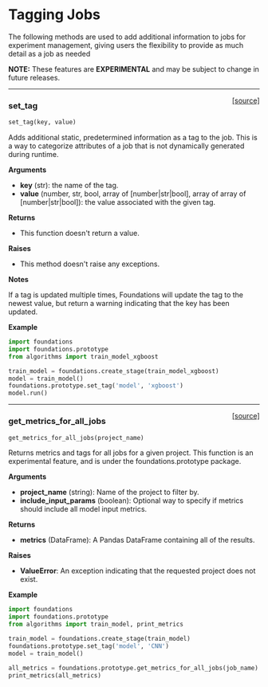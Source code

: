 <h1>Tagging Jobs</h1>
The following methods are used to add additional information to jobs for experiment management, giving users the flexibility to 
provide as much detail as a job as needed

**NOTE:** These features are **EXPERIMENTAL** and may be subject to change in future releases.  

---
<span style="float:right;">[[source]](https://github.com/DeepLearnI/foundations/blob/master/foundations/prototype/projects.py#L55)</span>

### set_tag


```python
set_tag(key, value)
```



Adds additional static, predetermined information as a tag to the job. This is a way to categorize attributes of a job that is not dynamically generated during runtime.

__Arguments__

- __key__ (str): the name of the tag.
- __value__ (number, str, bool, array of [number|str|bool], array of array of [number|str|bool]): the value associated with the given tag.

__Returns__

- This function doesn't return a value.

__Raises__

- This method doesn't raise any exceptions.

__Notes__

If a tag is updated multiple times, Foundations will update the tag to the newest value, but return a warning indicating that the
key has been updated.

__Example__

```python
import foundations
import foundations.prototype
from algorithms import train_model_xgboost

train_model = foundations.create_stage(train_model_xgboost)
model = train_model()
foundations.prototype.set_tag('model', 'xgboost')
model.run()
```


----

<span style="float:right;">[[source]](https://github.com/DeepLearnI/foundations/blob/master/foundations/prototype/projects.py#L8)</span>

### get_metrics_for_all_jobs


```python
get_metrics_for_all_jobs(project_name)
```



Returns metrics and tags for all jobs for a given project. This function is an experimental feature, and is under the foundations.prototype package.

__Arguments__

- __project_name__ (string): Name of the project to filter by.
- __include_input_params__ (boolean): Optional way to specify if metrics should include all model input metrics.

__Returns__

- __metrics__ (DataFrame): A Pandas DataFrame containing all of the results.

__Raises__

- __ValueError__: An exception indicating that the requested project does not exist.

__Example__

```python
import foundations
import foundations.prototype
from algorithms import train_model, print_metrics

train_model = foundations.create_stage(train_model)
foundations.prototype.set_tag('model', 'CNN')
model = train_model()

all_metrics = foundations.prototype.get_metrics_for_all_jobs(job_name)
print_metrics(all_metrics)
```


